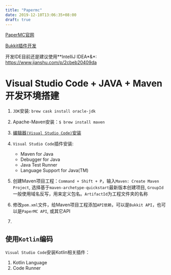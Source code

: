 ```yaml
---
title: "Papermc"
date: 2019-12-10T13:06:35+08:00
draft: true
---
```


[PaperMC官网](https://papermc.io)

[Bukkit插件开发](https://bukkit.gamepedia.com/Setting_Up_Your_Workspace)

开发IDE目前还是建议使用**IntelliJ IDEA*&*: https://www.jianshu.com/p/2cbeb20409da


# Visual Studio Code + JAVA + Maven 开发环境搭建

1. `JDK`安装: `brew cask install oracle-jdk`

2. Apache-Maven安装：`$ brew install maven`

3. [编辑器`(Visual Studio Code)`安装](https://code.visualstudio.com)

4. `Visual Studio Code`插件安装: 
    - Maven for Java
    - Debugger for Java
    - Java Test Runner
    - Language Support for Java(TM)

5. 创建Maven项目工程：`Command + Shift + P`，输入`Maven: Create Maven Project`, 选择基于`maven-archetype-quickstart`最新版本创建项目, `GroupId`一般使用域名反写，用来定义包名。`ArtifactId`为工程文件夹的名称

6. 修改`pom.xml`文件，给Maven项目工程添加`API依赖`，可以是`Bukkit API`，也可以是`PaperMC API`, 或其它API

7. 



## 使用`Kotlin`编码

`Visual Studio Code`安装Kotlin相关插件：

1. Kotlin Language
2. Code Runner